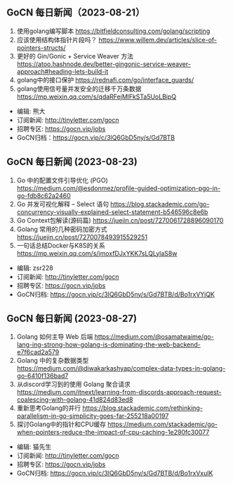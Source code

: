 ## GoCN 每日新闻（2023-08-21）

1. 使用golang编写脚本 https://bitfieldconsulting.com/golang/scripting
2. 应该使用结构体指针片段吗？ https://www.willem.dev/articles/slice-of-pointers-structs/
3. 更好的 Gin/Gonic + Service Weaver 方法 https://atoo.hashnode.dev/better-gingonic-service-weaver-approach#heading-lets-build-it
4. golang中的接口保护 https://rednafi.com/go/interface_guards/
5. golang使用信号量并发安全的迁移千万条数据 https://mp.weixin.qq.com/s/qdaRFejMlFkSTa5UoLBipQ

- 编辑: 熊大
- 订阅新闻: http://tinyletter.com/gocn
- 招聘专区: https://gocn.vip/jobs
- GoCN归档：https://gocn.vip/c/3lQ6GbD5ny/s/Gd7BTB


## GoCN 每日新闻 (2023-08-23)
1. Go 中的配置文件引导优化 (PGO) https://medium.com/@esdonmez/profile-guided-optimization-pgo-in-go-fdb8c62a2460
2. Go 并发可视化解释 – Select 语句 https://blog.stackademic.com/go-concurrency-visually-explained-select-statement-b546596c8e6b
3. Go Context包解读(源码篇) https://juejin.cn/post/7270061728896090170
4. Golang 常用的几种密码加密方式 https://juejin.cn/post/7270078493915529251
5. 一句话总结Docker与K8S的关系 https://mp.weixin.qq.com/s/jmoxfDJxYKK7sLQLylaS8w

- 编辑: zsr228
- 订阅新闻: http://tinyletter.com/gocn
- 招聘专区: https://gocn.vip/jobs
- GoCN归档: https://gocn.vip/c/3lQ6GbD5ny/s/Gd7BTB/d/Bo1rxVYiQK


## GoCN 每日新闻 (2023-08-27)
1. Golang 如何主导 Web 后端 https://medium.com/@osamatwaime/go-lang-ing-strong-how-golang-is-dominating-the-web-backend-e7f6cad2a579
2. Golang 中的复杂数据类型 https://medium.com/@diwakarkashyap/complex-data-types-in-golang-go-6410f136bad7
3. 从discord学习到的使用 Golang 聚合请求 https://medium.com/itnext/learning-from-discords-approach-request-coalescing-with-golang-41d824d83ed8
4. 重新思考Golang的并行 https://blog.stackademic.com/rethinking-parallelism-in-go-simplicity-goes-far-255218a00197
5. 探讨Golang中的指针和CPU缓存 https://medium.com/stackademic/go-when-pointers-reduce-the-impact-of-cpu-caching-1e290fc30077

- 编辑: 猫先生
- 订阅新闻: http://tinyletter.com/gocn
- 招聘专区: https://gocn.vip/jobs
- GoCN归档: https://gocn.vip/c/3lQ6GbD5ny/s/Gd7BTB/d/Bo1rxVxulK



